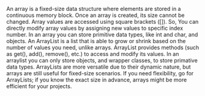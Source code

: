 
An array is a fixed-size data structure where elements are stored in a continuous memory block. Once an array is created, its size cannot be changed. Array values are accessed using square brackets ([]). So, You can directly modify array values by assigning new values to specific index number. In an array you can store primitive data types, like int and char, and objects.
An ArrayList is a list that is able to grow or shrink based on the number of values you need, unlike arrays. ArrayList provides methods (such as get(), add(), remove(), etc.) to access and modify its values. In an arraylist you can only store objects, and wrapper classes, to store primative data types.
ArrayLists are more versatile due to their dynamic nature, but arrays are still useful for fixed-size scenarios. If you need flexibility, go for ArrayLists; if you know the exact size in advance, arrays might be more efficient for your projects.